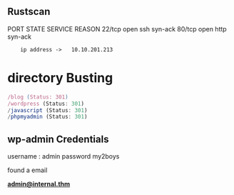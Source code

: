 ## Rustscan 

PORT   STATE SERVICE REASON
22/tcp open  ssh     syn-ack
80/tcp open  http    syn-ack

		ip address ->   10.10.201.213

# directory Busting
```js
/blog (Status: 301)
/wordpress (Status: 301)
/javascript (Status: 301)
/phpmyadmin (Status: 301)
```


## wp-admin Credentials

username : admin
password my2boys

found a email

**admin@internal.thm**